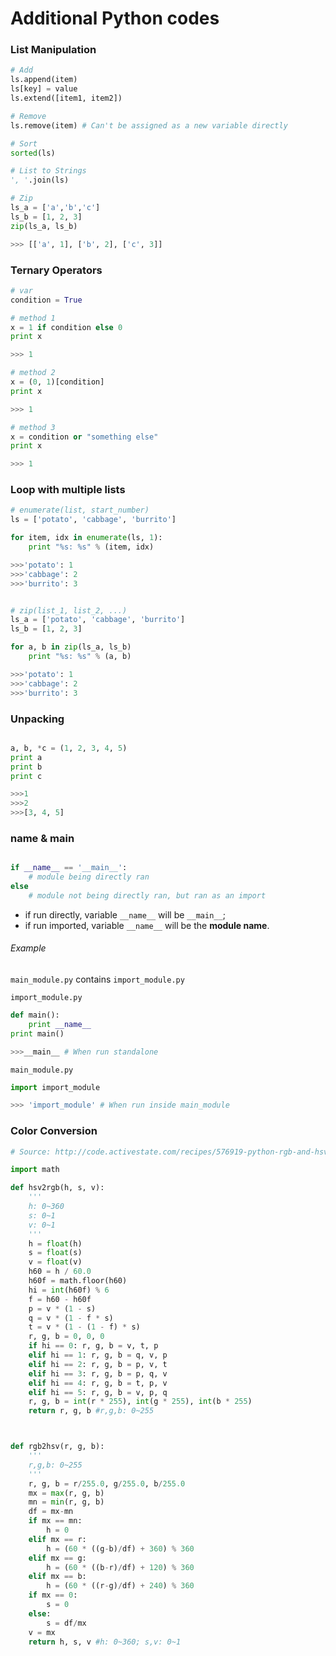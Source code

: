 # Additional Python codes


### List Manipulation

```python
# Add
ls.append(item)
ls[key] = value
ls.extend([item1, item2])

# Remove
ls.remove(item) # Can't be assigned as a new variable directly

# Sort
sorted(ls)

# List to Strings
', '.join(ls)

# Zip
ls_a = ['a','b','c']
ls_b = [1, 2, 3]
zip(ls_a, ls_b)

>>> [['a', 1], ['b', 2], ['c', 3]]
```

### Ternary Operators
```Python
# var
condition = True

# method 1
x = 1 if condition else 0
print x

>>> 1

# method 2
x = (0, 1)[condition]
print x

>>> 1

# method 3
x = condition or "something else"
print x

>>> 1

```

### Loop with multiple lists
```python
# enumerate(list, start_number)
ls = ['potato', 'cabbage', 'burrito']

for item, idx in enumerate(ls, 1):
	print "%s: %s" % (item, idx)

>>>'potato': 1
>>>'cabbage': 2
>>>'burrito': 3


# zip(list_1, list_2, ...)
ls_a = ['potato', 'cabbage', 'burrito']
ls_b = [1, 2, 3]

for a, b in zip(ls_a, ls_b)
	print "%s: %s" % (a, b)

>>>'potato': 1
>>>'cabbage': 2
>>>'burrito': 3

```

### Unpacking
```python

a, b, *c = (1, 2, 3, 4, 5)
print a
print b
print c

>>>1
>>>2
>>>[3, 4, 5]

```

### name & main

```python

if __name__ == '__main__':
	# module being directly ran
else
	# module not being directly ran, but ran as an import

```

- if run directly, variable `__name__` will be `__main__`;
- if run imported, variable `__name__` will be the **module name**.

###### Example
`main_module.py` contains `import_module.py`

`import_module.py`
```python
def main():
	print __name__
print main()

>>>__main__ # When run standalone
```
`main_module.py`
```Python
import import_module

>>> 'import_module' # When run inside main_module
```


### Color Conversion
```python
# Source: http://code.activestate.com/recipes/576919-python-rgb-and-hsv-conversion/

import math

def hsv2rgb(h, s, v):
	'''
	h: 0~360
	s: 0~1
	v: 0~1
	'''
    h = float(h)
    s = float(s)
    v = float(v)
    h60 = h / 60.0
    h60f = math.floor(h60)
    hi = int(h60f) % 6
    f = h60 - h60f
    p = v * (1 - s)
    q = v * (1 - f * s)
    t = v * (1 - (1 - f) * s)
    r, g, b = 0, 0, 0
    if hi == 0: r, g, b = v, t, p
    elif hi == 1: r, g, b = q, v, p
    elif hi == 2: r, g, b = p, v, t
    elif hi == 3: r, g, b = p, q, v
    elif hi == 4: r, g, b = t, p, v
    elif hi == 5: r, g, b = v, p, q
    r, g, b = int(r * 255), int(g * 255), int(b * 255)
    return r, g, b #r,g,b: 0~255



def rgb2hsv(r, g, b):
	'''
	r,g,b: 0~255
	'''
    r, g, b = r/255.0, g/255.0, b/255.0
    mx = max(r, g, b)
    mn = min(r, g, b)
    df = mx-mn
    if mx == mn:
        h = 0
    elif mx == r:
        h = (60 * ((g-b)/df) + 360) % 360
    elif mx == g:
        h = (60 * ((b-r)/df) + 120) % 360
    elif mx == b:
        h = (60 * ((r-g)/df) + 240) % 360
    if mx == 0:
        s = 0
    else:
        s = df/mx
    v = mx
    return h, s, v #h: 0~360; s,v: 0~1
```
